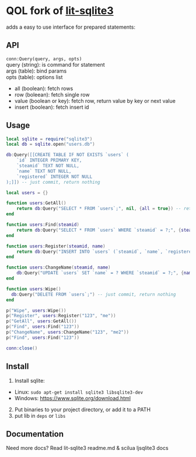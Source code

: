 QOL fork of [lit-sqlite3](https://github.com/SinisterRectus/lit-sqlite3)
============================

adds a easy to use interface for prepared statements: 

## API

`conn:Query(query, args, opts)`  
query (string): is command for statement  
args (table): bind params  
opts (table): options list  
  - all (boolean): fetch rows
  - row (boleean): fetch single row
  - value (boolean or key): fetch row, return value by key or next value
  - insert (boolean): fetch insert id 

## Usage

```lua
local sqlite = require("sqlite3")
local db = sqlite.open("users.db")

db:Query([[CREATE TABLE IF NOT EXISTS `users` (
    `id` INTEGER PRIMARY KEY,
    `steamid` TEXT NOT NULL,
    `name` TEXT NOT NULL,
    `registered` INTEGER NOT NULL
);]]) -- just commit, return nothing

local users = {}

function users:GetAll()
	return db:Query("SELECT * FROM `users`;", nil, {all = true}) -- return all rows
end

function users:Find(steamid)
	return db:Query("SELECT * FROM `users` WHERE `steamid` = ?;", {steamid}, {row = true}) -- return single row
end

function users:Register(steamid, name)
	return db:Query("INSERT INTO `users` (`steamid`, `name`, `registered`) VALUES (?, ?, ?);", {steamid, name, os.time()}, {insert = true}) -- return insert id
end

function users:ChangeName(steamid, name)
	db:Query("UPDATE `users` SET `name` = ? WHERE `steamid` = ?;", {name, steamid}) -- just commit, return nothing
end

function users:Wipe()
  db:Query("DELETE FROM `users`;") -- just commit, return nothing
end

p("Wipe", users:Wipe())
p("Register", users:Register("123", "me"))
p("GetAll", users:GetAll())
p("Find", users:Find("123"))
p("ChangeName", users:ChangeName("123", "me2"))
p("Find", users:Find("123"))

conn:close()
```

## Install

1. Install sqlite:
- Linux: `sudo apt-get install sqlite3 libsqlite3-dev` 
- Windows: https://www.sqlite.org/download.html
2. Put binaries to your project directory, or add it to a PATH
3. put lib in `deps` or `libs`

## Documentation

Need more docs? Read lit-sqlite3 readme.md & scilua ljsqlite3 docs
